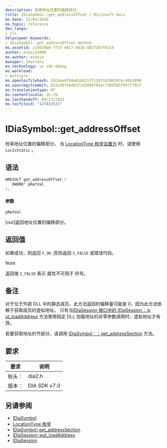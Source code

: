 ```yaml
---
description: 检索地址位置的偏移部分。
title: IDiaSymbol::get_addressOffset | Microsoft Docs
ms.date: 11/04/2016
ms.topic: reference
dev_langs:
- C++
helpviewer_keywords:
- IDiaSymbol::get_addressOffset method
ms.assetid: c15639b0-7f37-46c7-891b-40273b7f6319
author: mikejo5000
ms.author: mikejo
manager: jmartens
ms.technology: vs-ide-debug
ms.workload:
- multiple
ms.openlocfilehash: 2dcbee6f04a61bb21ffc1071b200297ecd0b3890
ms.sourcegitcommit: b12a38744db371d2894769ecf305585f9577792f
ms.translationtype: HT
ms.contentlocale: zh-CN
ms.lasthandoff: 09/13/2021
ms.locfileid: "127832533"
---
```

# <a name="idiasymbolget_addressoffset"></a>IDiaSymbol::get_addressOffset
检索地址位置的偏移部分。 当 [LocationType 枚举设置为](../../debugger/debug-interface-access/locationtype.md) 时，请使用 `LocIsStatic` 。

## <a name="syntax"></a>语法

```C++
HRESULT get_addressOffset ( 
   DWORD* pRetVal
);
```

#### <a name="parameters"></a>参数
 `pRetVal`

[out]返回地址位置的偏移部分。

## <a name="return-value"></a>返回值
 如果成功，则返回 `S_OK` ;否则返回 `S_FALSE` 或错误代码。

> [!NOTE]
> 返回值 `S_FALSE` 表示 属性不可用于 符号。

## <a name="remarks"></a>备注
 对于位于外部 DLL 中的静态成员，此方法返回的偏移量可能是 0，因为此方法依赖于获取成员的虚拟地址。 只有当[IDiaSession 接口中的 IDiaSession：:p ut_loadAddress](../../debugger/debug-interface-access/idiasession-put-loadaddress.md) [](../../debugger/debug-interface-access/idiasession.md)方法使用指定 DLL 加载地址的非零参数调用时，虚拟地址才有效。

 若要获取地址的节部分，请调用 [IDiaSymbol：：get_addressSection](../../debugger/debug-interface-access/idiasymbol-get-addresssection.md) 方法。

## <a name="requirements"></a>要求

|要求|说明|
|-----------------|-----------------|
|标头：|dia2.h|
|版本：|DIA SDK v7.0|

## <a name="see-also"></a>另请参阅
- [IDiaSymbol](../../debugger/debug-interface-access/idiasymbol.md)
- [LocationType 枚举](../../debugger/debug-interface-access/locationtype.md)
- [IDiaSymbol::get_addressSection](../../debugger/debug-interface-access/idiasymbol-get-addresssection.md)
- [IDiaSession::put_loadAddress](../../debugger/debug-interface-access/idiasession-put-loadaddress.md)
- [IDiaSession](../../debugger/debug-interface-access/idiasession.md)
